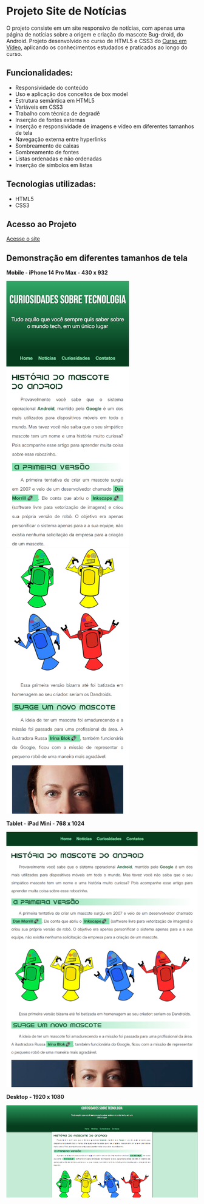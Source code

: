 # Projeto Site de Notícias
O projeto consiste em um site responsivo de notícias, com apenas uma página de notícias sobre a origem e criação do mascote Bug-droid, do Android. Projeto desenvolvido no curso de HTML5 e CSS3 do [Curso em Vídeo](https://www.cursoemvideo.com), aplicando os conhecimentos estudados e praticados ao longo do curso.     

## Funcionalidades:

* Responsividade do conteúdo
* Uso e aplicação dos conceitos de box model
* Estrutura semântica em HTML5
* Variáveis em CSS3
* Trabalho com técnica de degradê
* Inserção de fontes externas
* Inserção e responsividade de imagens e vídeo em diferentes tamanhos de tela
* Navegação externa entre hyperlinks
* Sombreamento de caixas
* Sombreamento de fontes
* Listas ordenadas e não ordenadas
* Inserção de símbolos em listas
  
## Tecnologias utilizadas:

* HTML5
* CSS3

## Acesso ao Projeto

[Acesse o site](https://allan-alves.github.io/Projeto-Android/)

## Demonstração em diferentes tamanhos de tela

__Mobile - iPhone 14 Pro Max - 430 x 932__

![Mobile](images/1%20-%20iPhone%2014%20Pro%20Max%20-%20430%20x%20932%20(1).png)  ![Mobile](images/1%20-%20iPhone%2014%20Pro%20Max%20-%20430%20x%20932%20(2).png)

__Tablet - iPad Mini - 768 x 1024__

![Tablet](images/2%20-%20iPad%20Mini%20768%20x%201024.png)

__Desktop - 1920 x 1080__

![Desktop](images/3%20-%20Desktop%20-%201980%20x%201020.png)
